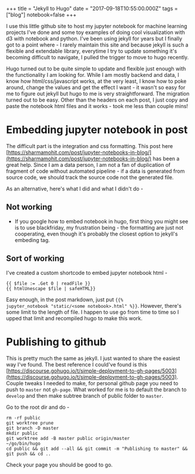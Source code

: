 +++
title = "Jekyll to Hugo"
date = "2017-09-18T10:55:00.000Z"
tags = ["blog"]
notebook=false
+++

I use this little github site to host my jupyter notebook for machine learning projects I've done and some toy examples of doing cool visualization with d3 with notebook and python. I've been using jekyll for years but I finally got to a point where - I rarely maintain this site and because jekyll is such a flexible and extendable library, everytime I try to update something it's becoming difficult to navigate, I pulled the trigger to move to hugo recently.

Hugo turned out to be quite simple to update and flexible just enough with the functionality I am looking for. While I am mostly backend and data, I know how html/css/javascript works, at the very least, I know how to poke around, change the values and get the effect I want - it wasn't so easy for me to figure out jekyll but hugo to me is very straightforward. The migration turned out to be easy. Other than the headers on each post, I just copy and paste the notebook html files and it works - took me less than couple mins!

# Embedding jupyter notebook in post

The difficult part is the integration and css formatting. This post here [https://sharmamohit.com/post/jupyter-notebooks-in-blog/](https://sharmamohit.com/post/jupyter-notebooks-in-blog/) has been a great help. Since I am a data person, I am not a fan of duplication of fragment of code without automated pipeline - if a data is generated from source code, we should track the source code not the generated file.

As an alternative, here's what I did and what I didn't do -

## Not working

* If you google how to embed notebook in hugo, first thing you might see is to use blackfriday, my frustration being - the formatting are just not cooperating, even though it's probably the closest option to jekyll's embeding tag.

## Sort of working

I've created a custom shortcode to embed jupyter notebook html -

```
{{ $file := .Get 0 | readFile }}
{{ htmlUnescape $file | safeHTML}}
```

Easy enough, in the post markdown, just put <code>\{\{% jupyter_notebook "static/\<some notebook>.html" %}}</code>. However, there's some limit to the length of file. I happen to use go from time to time so I upped that limit and recompiled hugo to make this work.

# Publishing to github

This is pretty much the same as jekyll. I just wanted to share the easiest way I've found. The best reference I could've found is this [https://discourse.gohugo.io/t/simple-deployment-to-gh-pages/5003](https://discourse.gohugo.io/t/simple-deployment-to-gh-pages/5003). Couple tweaks I needed to make, for personal github page you need to push to `master` not `gh-page`. What worked for me is to default the branch to `develop` and then make subtree branch of public folder to `master`.

Go to the root dir and do -

```
rm -rf public
git worktree prune
git branch -D master
mkdir public
git worktree add -B master public origin/master
~/go/bin/hugo
cd public && git add --all && git commit -m "Publishing to master" && git push && cd ..
```

Check your page you should be good to go.
